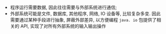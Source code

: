 - 程序运行需要数据, 因此往往需要与外部系统进行通信;
- 外部系统可能是文件, 数据库, 其他程序, 网络, IO 设备等, 比较复杂多变. 因此需要通过某种手段进行抽象, 屏蔽外部差异, 以方便编程
`java. io` 包提供了相关的 API, 实现了对所有外部系统的输入输出操作